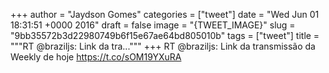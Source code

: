 
+++
author = "Jaydson Gomes"
categories = ["tweet"]
date = "Wed Jun 01 18:31:51 +0000 2016"
draft = false
image = "{TWEET_IMAGE}"
slug = "9bb35572b3d22980749b6f15e67ae64bd805010b"
tags = ["tweet"]
title = """RT @braziljs: Link da tra..."""
+++
RT @braziljs: Link da transmissão da Weekly de hoje https://t.co/sOM19YXuRA
